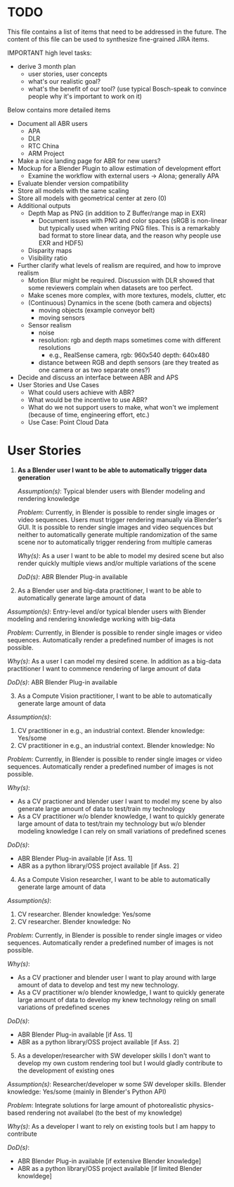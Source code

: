 # TODO

This file contains a list of items that need to be addressed in the future.
The content of this file can be used to synthesize fine-grained JIRA items.

IMPORTANT high level tasks:

* derive 3 month plan
  + user stories, user concepts
  + what's our realistic goal?
  + what's the benefit of our tool? (use typical Bosch-speak to convince people
    why it's important to work on it)

Below contains more detailed items

* Document all ABR users
  - APA
  - DLR
  - RTC China
  - ARM Project
* Make a nice landing page for ABR for new users?
* Mockup for a Blender Plugin to allow estimation of development effort
  + Examine the workflow with external users -> Alona; generally APA
* Evaluate blender version compatibility
* Store all models with the same scaling
* Store all models with geometrical center at zero (0)
* Additional outputs
  + Depth Map as PNG (in addition to Z Buffer/range map in EXR)
    - Document issues with PNG and color spaces (sRGB is non-linear but
      typically used when writing PNG files. This is a remarkably bad format to
      store linear data, and the reason why people use EXR and HDF5)
  + Disparity maps
  + Visibility ratio
* Further clarify what levels of realism are required, and how to improve
  realism
  + Motion Blur might be required. Discussion with DLR showed that some
    reviewers complain when datasets are too perfect.
  + Make scenes more complex, with more textures, models, clutter, etc
  + (Continuous) Dynamics in the scene (both camera and objects)
    - moving objects (example conveyor belt)
    - moving sensors
  + Sensor realism
    - noise
    - resolution: rgb and depth maps sometimes come with different resolutions
        - e.g., RealSense camera, rgb: 960x540 depth: 640x480
    - distance between RGB and depth sensors (are they treated as one camera or as two separate ones?)
* Decide and discuss an interface between ABR and APS
* User Stories and Use Cases
  + What could users achieve with ABR?
  + What would be the incentive to use ABR?
  + What do we not support users to make, what won't we implement (because of
    time, engineering effort, etc.)
  + Use Case: Point Cloud Data


# User Stories

1. **As a Blender user I want to be able to automatically trigger data generation**

    *Assumption(s)*: Typical blender users with Blender modeling and rendering knowledge

    *Problem*: Currently, in Blender is possible to render single images or video sequences. 
    Users must trigger rendering manually via Blender's GUI. It is possible to render single 
    images and video sequences but neither to automatically generate multiple randomization of the same
    scene nor to automatically trigger rendering from multiple cameras

    *Why(s)*: As a user I want to be able to model my desired scene but also render quickly multiple views and/or
    multiple variations of the scene

    *DoD(s)*: ABR Blender Plug-in available


2. As a Blender user and big-data practitioner, I want to be able to automatically generate large amount of data

*Assumption(s)*: Entry-level and/or typical blender users with Blender modeling and rendering knowledge 
working with big-data

*Problem*: Currently, in Blender is possible to render single images or video sequences.
Automatically render a predefined number of images is not possible.

*Why(s)*: As a user I can model my desired scene. In addition as a big-data practitioner I want to commence
rendering of large amount of data

*DoD(s)*: ABR Blender Plug-in available


3. As a Compute Vision practitioner, I want to be able to automatically generate large amount of data

*Assumption(s)*: 
  1. CV practitioner in e.g., an industrial context. Blender knowledge: Yes/some
  2. CV practitioner in e.g., an industrial context. Blender knowledge: No

*Problem*: Currently, in Blender is possible to render single images or video sequences.
Automatically render a predefined number of images is not possible.

*Why(s)*:
 - As a CV practioner and blender user I want to model my scene by also generate large amount of data
 to test/train my technology
 - As a CV practitioner w/o blender knowledge, I want to quickly generate large amount of data to test/train
 my technology but w/o blender modeling knowledge I can rely on small variations of predefined scenes

*DoD(s)*:
- ABR Blender Plug-in available [if Ass. 1]
- ABR as a python library/OSS project available [if Ass. 2]


4. As a Compute Vision researcher, I want to be able to automatically generate large amount of data

*Assumption(s)*:
  1. CV researcher. Blender knowledge: Yes/some
  2. CV researcher. Blender knowledge: No

*Problem*: Currently, in Blender is possible to render single images or video sequences.
Automatically render a predefined number of images is not possible.

*Why(s)*:
 - As a CV practioner and blender user I want to play around with large amount of data to develop and test
 my new technology.
 - As a CV practitioner w/o blender knowledge, I want to quickly generate large amount of data to 
 develop my knew technology reling on small variations of predefined scenes
 
*DoD(s)*:
- ABR Blender Plug-in available [if Ass. 1]
- ABR as a python library/OSS project available [if Ass. 2]

5. As a developer/researcher with SW developer skills I don't want to develop my own custom
rendering tool but I would gladly contribute to the development of existing ones

*Assumption(s)*: Researcher/developer w some SW developer skills. 
Blender knowledge: Yes/some (mainly in Blender's Python API)

*Problem*: Integrate solutions for large amount of photorealistic physics-based rendering not availabel 
(to the best of my knowledge)

*Why(s)*: As a developer I want to rely on existing tools but I am happy to contribute
 
*DoD(s)*: 
- ABR Blender Plug-in available [if extensive Blender knowledge]
- ABR as a python library/OSS project available [if limited Blender knowldege]
